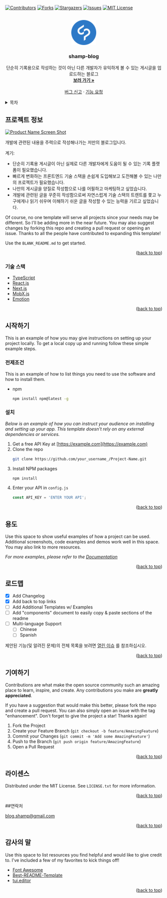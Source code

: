 <div id="top"></div>
<!--
*** Thanks for checking out the Best-README-Template. If you have a suggestion
*** that would make this better, please fork the repo and create a pull request
*** or simply open an issue with the tag "enhancement".
*** Don't forget to give the project a star!
*** Thanks again! Now go create something AMAZING! :D
-->



<!-- PROJECT SHIELDS -->
<!--
*** I'm using markdown "reference style" links for readability.
*** Reference links are enclosed in brackets [ ] instead of parentheses ( ).
*** See the bottom of this document for the declaration of the reference variables
*** for contributors-url, forks-url, etc. This is an optional, concise syntax you may use.
*** https://www.markdownguide.org/basic-syntax/#reference-style-links
-->
[![Contributors][contributors-shield]][contributors-url]
[![Forks][forks-shield]][forks-url]
[![Stargazers][stars-shield]][stars-url]
[![Issues][issues-shield]][issues-url]
[![MIT License][license-shield]][license-url]



<!-- PROJECT LOGO -->
<br />
<div align="center">
  <a href="https://github.com/othneildrew/Best-README-Template">
    <img src="assets/icon/logo.svg" alt="Logo" width="80" height="80">
  </a>

<h3 align="center">shamp-blog</h3>

  <p align="center">
    단순히 기록용으로 작성하는 것이 아닌 다른 개발자가 유익하게 볼 수 있는 게시글을 업로드하는 블로그
    <br />
    <a href="https://shamp.kr"><strong>보러 가기 »</strong></a>
    <br />
    <br />
    <a href="https://github.com/Shamp07/shamp-blog/issues">버그 신고</a>
    ·
    <a href="https://github.com/Shamp07/shamp-blog/issues">기능 요청</a>
  </p>
</div>



<!-- TABLE OF CONTENTS -->
<details>
  <summary>목차</summary>
  <ol>
    <li>
      <a href="#about-the-project">프로젝트 정보</a>
      <ul>
        <li><a href="#built-with">기술 스택</a></li>
      </ul>
    </li>
    <li>
      <a href="#getting-started">시작하기</a>
      <ul>
        <li><a href="#prerequisites">전제조건</a></li>
        <li><a href="#installation">설치</a></li>
      </ul>
    </li>
    <li><a href="#usage">용도</a></li>
    <li><a href="#roadmap">로드맵</a></li>
    <li><a href="#contributing">기여하기</a></li>
    <li><a href="#license">라이센스</a></li>
    <li><a href="#contact">연락처</a></li>
    <li><a href="#acknowledgments">감사의 말</a></li>
  </ol>
</details>



<!-- ABOUT THE PROJECT -->
## 프로젝트 정보

[![Product Name Screen Shot][product-screenshot]](https://example.com)

개발에 관련된 내용을 주력으로 작성해나가는 저만의 블로그입니다.

계기:
* 단순히 기록용 게시글이 아닌 실제로 다른 개발자에게 도움이 될 수 있는 기록 플랫폼이 필요했습니다.
* 빠르게 변화하는 프론트엔드 기술 스택을 손쉽게 도입해보고 도전해볼 수 있는 나만의 프로젝트가 필요했습니다.  
* 나만의 게시글을 양질로 작성함으로 나를 어필하고 마케팅하고 싶었습니다.
* 개발에 관련된 글을 꾸준히 작성함으로써 자연스럽게 기술 스택의 트렌트를 쫓고 누구에게나 읽기 쉬우며 이해하기 쉬운 글을 작성할 수 있는 능력을 기르고 싶었습니다. 

Of course, no one template will serve all projects since your needs may be different. So I'll be adding more in the near future. You may also suggest changes by forking this repo and creating a pull request or opening an issue. Thanks to all the people have contributed to expanding this template!

Use the `BLANK_README.md` to get started.

<p align="right">(<a href="#top">back to top</a>)</p>



### 기술 스택

* [TypeScript](https://www.typescriptlang.org/)
* [React.js](https://reactjs.org/)
* [Next.js](https://nextjs.org/)
* [MobX.js](https://mobx.js.org/)
* [Emotion](https://emotion.sh/)


<p align="right">(<a href="#top">back to top</a>)</p>



<!-- GETTING STARTED -->
## 시작하기

This is an example of how you may give instructions on setting up your project locally.
To get a local copy up and running follow these simple example steps.

### 전제조건

This is an example of how to list things you need to use the software and how to install them.
* npm
  ```sh
  npm install npm@latest -g
  ```

### 설치

_Below is an example of how you can instruct your audience on installing and setting up your app. This template doesn't rely on any external dependencies or services._

1. Get a free API Key at [https://example.com](https://example.com)
2. Clone the repo
   ```sh
   git clone https://github.com/your_username_/Project-Name.git
   ```
3. Install NPM packages
   ```sh
   npm install
   ```
4. Enter your API in `config.js`
   ```js
   const API_KEY = 'ENTER YOUR API';
   ```

<p align="right">(<a href="#top">back to top</a>)</p>



<!-- USAGE EXAMPLES -->
## 용도

Use this space to show useful examples of how a project can be used. Additional screenshots, code examples and demos work well in this space. You may also link to more resources.

_For more examples, please refer to the [Documentation](https://example.com)_

<p align="right">(<a href="#top">back to top</a>)</p>



<!-- ROADMAP -->
## 로드맵

- [x] Add Changelog
- [x] Add back to top links
- [ ] Add Additional Templates w/ Examples
- [ ] Add "components" document to easily copy & paste sections of the readme
- [ ] Multi-language Support
    - [ ] Chinese
    - [ ] Spanish

제안된 기능(및 알려진 문제)의 전체 목록을 보려면 [열린 이슈](https://github.com/Shamp07/shamp-blog) 를 참조하십시오.


<p align="right">(<a href="#top">back to top</a>)</p>



<!-- CONTRIBUTING -->
## 기여하기

Contributions are what make the open source community such an amazing place to learn, inspire, and create. Any contributions you make are **greatly appreciated**.

If you have a suggestion that would make this better, please fork the repo and create a pull request. You can also simply open an issue with the tag "enhancement".
Don't forget to give the project a star! Thanks again!

1. Fork the Project
2. Create your Feature Branch (`git checkout -b feature/AmazingFeature`)
3. Commit your Changes (`git commit -m 'Add some AmazingFeature'`)
4. Push to the Branch (`git push origin feature/AmazingFeature`)
5. Open a Pull Request

<p align="right">(<a href="#top">back to top</a>)</p>



<!-- LICENSE -->
## 라이센스

Distributed under the MIT License. See `LICENSE.txt` for more information.

<p align="right">(<a href="#top">back to top</a>)</p>



<!-- CONTACT -->
##연락처

blog.shamp@gmail.com

<p align="right">(<a href="#top">back to top</a>)</p>



<!-- ACKNOWLEDGMENTS -->
## 감사의 말

Use this space to list resources you find helpful and would like to give credit to. I've included a few of my favorites to kick things off!

* [Font Awesome](https://fontawesome.com)
* [Best-README-Template](https://github.com/othneildrew/Best-README-Template)
* [tui.editor](https://ui.toast.com/tui-editor)

<p align="right">(<a href="#top">back to top</a>)</p>



<!-- MARKDOWN LINKS & IMAGES -->
<!-- https://www.markdownguide.org/basic-syntax/#reference-style-links -->
[contributors-shield]: https://img.shields.io/github/contributors/Shamp07/shamp-blog.svg?style=for-the-badge
[contributors-url]: https://github.com/Shamp07/shamp-blog/graphs/contributors
[forks-shield]: https://img.shields.io/github/forks/Shamp07/shamp-blog.svg?style=for-the-badge
[forks-url]: https://github.com/Shamp07/shamp-blog/network/members
[stars-shield]: https://img.shields.io/github/stars/Shamp07/shamp-blog.svg?style=for-the-badge
[stars-url]: https://github.com/Shamp07/shamp-blog/stargazers
[issues-shield]: https://img.shields.io/github/issues/Shamp07/shamp-blog.svg?style=for-the-badge
[issues-url]: https://github.com/Shamp07/shamp-blog/issues
[license-shield]: https://img.shields.io/github/license/Shamp07/shamp-blog.svg?style=for-the-badge
[license-url]: https://github.com/Shamp07/shamp-blog/blob/master/LICENSE.txt
[product-screenshot]: images/screenshot.png
